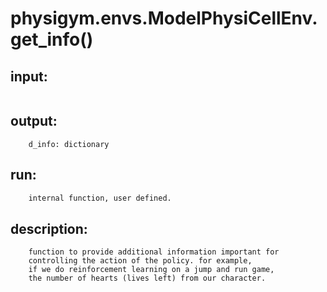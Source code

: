 # physigym.envs.ModelPhysiCellEnv.get_info()


## input:
```

```

## output:
```
    d_info: dictionary

```

## run:
```python
    internal function, user defined.

```

## description:
```
    function to provide additional information important for
    controlling the action of the policy. for example,
    if we do reinforcement learning on a jump and run game,
    the number of hearts (lives left) from our character.

```